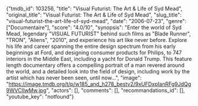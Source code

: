 {"tmdb_id": 103256, "title": "Visual Futurist: The Art & Life of Syd Mead", "original_title": "Visual Futurist: The Art & Life of Syd Mead", "slug_title": "visual-futurist-the-art-life-of-syd-mead", "date": "2006-07-23", "genre": ["Documentaire"], "score": "4.0/10", "synopsis": "Enter the world of Syd Mead, legendary \"VISUAL FUTURIST\" behind such films as \"Blade Runner\", \"TRON\", \"Aliens\", \"2010\", and experience his art like never before. Explore his life and career spanning the entire design spectrum from his early beginnings at Ford, and designing consumer products for Philips, to 747 interiors in the Middle East, including a yacht for Donald Trump. This feature length documentary offers a compelling portrait of a man revered around the world, and a detailed look into the field of design, including work by the artist which has never been seen, until now...", "image": "https://image.tmdb.org/t/p/w185_and_h278_bestv2/9xUFDxpIanRFg9JdQg9WVCIIwMw.jpg", "actors": [], "comments": [], "recommandations_id": [], "youtube_key": "notfound"}